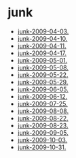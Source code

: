 <!-- TITLE: junk -->
<!-- SUBTITLE: Logs for junk -->

# junk

* [junk-2009-04-03.](junk/junk-2009-04-03.)
* [junk-2009-04-10.](junk/junk-2009-04-10.)
* [junk-2009-04-11.](junk/junk-2009-04-11.)
* [junk-2009-04-17.](junk/junk-2009-04-17.)
* [junk-2009-05-01.](junk/junk-2009-05-01.)
* [junk-2009-05-08.](junk/junk-2009-05-08.)
* [junk-2009-05-22.](junk/junk-2009-05-22.)
* [junk-2009-05-29.](junk/junk-2009-05-29.)
* [junk-2009-06-05.](junk/junk-2009-06-05.)
* [junk-2009-06-12.](junk/junk-2009-06-12.)
* [junk-2009-07-25.](junk/junk-2009-07-25.)
* [junk-2009-08-08.](junk/junk-2009-08-08.)
* [junk-2009-08-22.](junk/junk-2009-08-22.)
* [junk-2009-08-23.](junk/junk-2009-08-23.)
* [junk-2009-09-05.](junk/junk-2009-09-05.)
* [junk-2009-10-03.](junk/junk-2009-10-03.)
* [junk-2009-10-31.](junk/junk-2009-10-31.)
